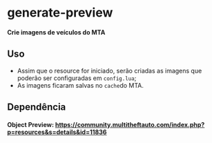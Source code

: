 # generate-preview

#### Crie imagens de veículos do MTA

## Uso

- Assim que o resource for iniciado, serão criadas as imagens que poderão ser configuradas em `config.lua`;
- As imagens ficaram salvas no `cache`do MTA.

## Dependência

#### Object Preview: https://community.multitheftauto.com/index.php?p=resources&s=details&id=11836
